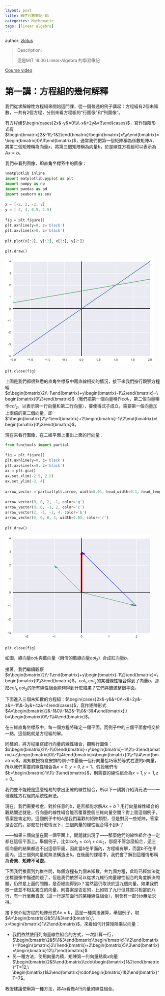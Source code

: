 ```yaml
---
layout: post
title: 線性代數筆記-01
categories: Mathematic
tags: [linear algebra]
---
```


author: [zlotus](https://github.com/zlotus/notes-linear-algebra)

> Description:
>
> 這是MIT 18.06 Linear-Algebra 的學習筆記	

[Course video](https://www.youtube.com/watch?v=J7DzL2_Na80&list=PLE7DDD91010BC51F8&index=2&ab_channel=MITOpenCourseWare)

<!-- more -->

# 第一講：方程組的幾何解釋

我們從求解線性方程組來開始這門課，從一個普通的例子講起：方程組有$2$個未知數，一共有$2$個方程，分別來看方程組的“行圖像”和“列圖像”。

有方程组$\begin{cases}2x&-y&=0\\\\-x&+2y&=3\end{cases}$，寫作矩陣形式有$\begin{bmatrix}2&-1\\-1&2\end{bmatrix}\begin{bmatrix}x\\y\end{bmatrix}=\begin{bmatrix}0\\3\end{bmatrix}$，通常我們把第一個矩陣稱為係數矩陣$A$，將第二個矩陣稱為向量$x$，將第三個矩陣稱為向量$b$，於是線性方程組可以表示為$Ax=b$。

我們來看列圖像，即直角坐標系中的圖像：


```python
%matplotlib inline
import matplotlib.pyplot as plt
import numpy as np
import pandas as pd
import seaborn as sns

x = [-2, 2, -2, 2]
y = [-4, 4, 0.5, 2.5]

fig = plt.figure()
plt.axhline(y=0, c='black')
plt.axvline(x=0, c='black')

plt.plot(x[:2], y[:2], x[2:], y[2:])

plt.draw()
```


![png](/public/img/linear-algebra-01/output_1_0.png)



```python
plt.close(fig)
```
上圖是我們都很熟悉的直角坐標系中兩直線相交的情況，接下來我們按行觀察方程組
$x\begin{bmatrix}2\\-1\end{bmatrix}+y\begin{bmatrix}-1\\2\end{bmatrix}=\begin{bmatrix}0\\3\end{bmatrix}$（我們把第一個向量稱作$col_1$，第二個向量稱作$col_2$，以表示第一行向量和第二行向量），要使得式子成立，需要第一個向量加上兩倍的第二個向量，即$1\begin{bmatrix}2\\-1\end{bmatrix}+2\begin{bmatrix}-1\\2\end{bmatrix}=\begin{bmatrix}0\\3\end{bmatrix}$。

現在來看行圖像，在二維平面上畫出上面的行向量：


```python
from functools import partial

fig = plt.figure()
plt.axhline(y=0, c='black')
plt.axvline(x=0, c='black')
ax = plt.gca()
ax.set_xlim(-2.5, 2.5)
ax.set_ylim(-3, 4)

arrow_vector = partial(plt.arrow, width=0.01, head_width=0.1, head_length=0.2, length_includes_head=True)

arrow_vector(0, 0, 2, -1, color='g')
arrow_vector(0, 0, -1, 2, color='c')
arrow_vector(2, -1, -2, 4, color='b')
arrow_vector(0, 0, 0, 3, width=0.05, color='r')

plt.draw()
```


![png](/public/img/linear-algebra-01/output_4_0.png)



```python
plt.close(fig)
```
如圖，綠向量$col_1$與藍向量（兩倍的藍綠向量$col_2$）合成紅向量$b$。

接著，我們繼續觀察
$x\begin{bmatrix}2\\-1\end{bmatrix}+y\begin{bmatrix}-1\\2\end{bmatrix}=\begin{bmatrix}0\\3\end{bmatrix}$，$col_1,col_2$的某種線性組合得到了向量$b$，那麼$col_1,col_2$的所有線性組合能夠得到什麼結果？它們將鋪滿整個平面。

下面進入三個未知數的方程組：$\begin{cases}2x&-y&&=0\\-x&+2y&-z&=-1\\&-3y&+4z&=4\end{cases}$，寫作矩陣形式$A=\begin{bmatrix}2&-1&0\\-1&2&-1\\0&-3&4\end{bmatrix},\ b=\begin{bmatrix}0\\-1\\4\end{bmatrix}$。

在三維直角坐標系中，每一個方程將確定一個平面，而例子中的三個平面會相交於一點，這個點就是方程組的解。

同樣的，將方程組寫成行向量的線性組合，觀察行圖像：$x\begin{bmatrix}2\\-1\\0\end{bmatrix}+y\begin{bmatrix}-1\\2\\-3\end{bmatrix}+z\begin{bmatrix}0\\-1\\4\end{bmatrix}=\begin{bmatrix}0\\-1\\4\end{bmatrix}$。易知教授特意安排的例子中最後一個行向量恰巧等於等式右邊的$b$向量，所以我們需要的線性組合為$x=0,y=0,z=1$。假設我們令$b=\begin{bmatrix}1\\1\\-3\end{bmatrix}$，則需要的線性組合為$x=1,y=1,z=0$。

我們並不能總是這麼輕易的求出正確的線性組合，所以下一講將介紹消元法——一種線性方程組的系統性解法。

現在，我們需要考慮，對於任意的$b$，是否都能求解$Ax=b$？用行向量線性組合的觀點闡述就是，行向量的線性組合能否覆蓋整個三維向量空間？對上面這個例子，答案是肯定的，這個例子中的$A$是我們喜歡的矩陣類型，但是對另一些矩陣，答案是否定的。那麼在什麼情況下，三個向量的線性組合得不到$b$？


——如果三個向量在同一個平面上，問題就出現了——那麼他們的線性組合也一定都在這個平面上。舉個例子，比如$col_3=col_1+col_2$，那麼不管怎麼組合，這三個向量的結果都逃不出這個平面，因此當$b$在平面內，方程組有解，而當$b$不在平面內，這三個列向量就無法構造出$b$。在後面的課程中，我們會了解到這種情形稱為**奇異**、**矩陣不可逆**。

下面我們推廣到九維空間，每個方程有九個未知數，共九個方程，此時已經無法從坐標圖像中描述問題了，但是我們依然可以從求九維行向量線性組合的角度解決問題，仍然是上面的問題，是否總能得到$b$？當然這仍取決於這九個向量，如果我們取一些並不相互獨立的向量，則答案是否定的，比如取了九行但其實只相當於八行，有一行毫無貢獻（這一行是前面行的某種線性組合），則會有一部分$b$無法求得。

接下來介紹方程的矩陣形式$Ax=b$，這是一種乘法運算，舉個例子，取$A=\begin{bmatrix}2&5\\1&3\end{bmatrix},\ x=\begin{bmatrix}1\\2\end{bmatrix}$，來看如何計算矩陣乘以向量：

* 我們依然使用列向量線性組合的方式，一次計算一行，$\begin{bmatrix}2&5\\1&3\end{bmatrix}\begin{bmatrix}1\\2\end{bmatrix}=1\begin{bmatrix}2\\1\end{bmatrix}+2\begin{bmatrix}5\\3\end{bmatrix}=\begin{bmatrix}12\\7\end{bmatrix}$
* 另一種方法，使用向量內積，矩陣第一列向量點乘$x$向量$\begin{bmatrix}2&5\end{bmatrix}\cdot\begin{bmatrix}1&2\end{bmatrix}^T=12,\ \begin{bmatrix}1&3\end{bmatrix}\cdot\begin{bmatrix}1&2\end{bmatrix}^T=7$。

教授建議使用第一種方法，將$Ax$看做$A$行向量的線性組合。
